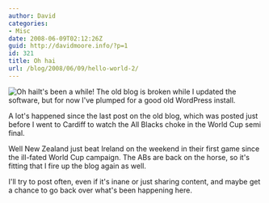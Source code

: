 ```yaml
---
author: David
categories:
- Misc
date: 2008-06-09T02:12:26Z
guid: http://davidmoore.info/?p=1
id: 321
title: Oh hai
url: /blog/2008/06/09/hello-world-2/
---
```


<img class="alignleft" style="float: left;" src="http://icanhascheezburger.files.wordpress.com/2008/03/funny-pictures-oh-hai-bug.jpg" alt="Oh hai" />

It's been a while! The old blog is broken while I updated the software, but for now I've plumped for a good old WordPress install.

A lot's happened since the last post on the old blog, which was posted just before I went to Cardiff to watch the All Blacks choke in the World Cup semi final.

Well New Zealand just beat Ireland on the weekend in their first game since the ill-fated World Cup campaign. The ABs are back on the horse, so it's fitting that I fire up the blog again as well.

I'll try to post often, even if it's inane or just sharing content, and maybe get a chance to go back over what's been happening here.